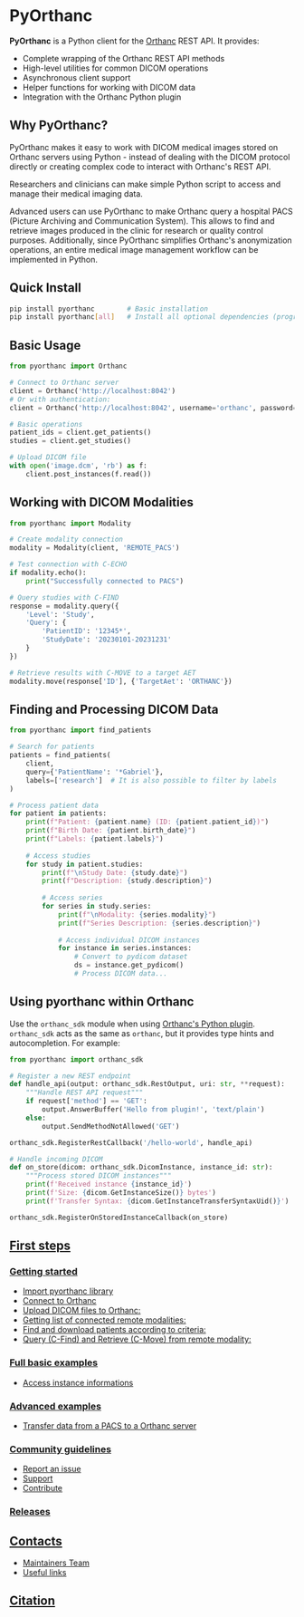 # PyOrthanc

**PyOrthanc** is a Python client for the [Orthanc](https://www.orthanc-server.com/) REST API. It provides:

- Complete wrapping of the Orthanc REST API methods
- High-level utilities for common DICOM operations
- Asynchronous client support
- Helper functions for working with DICOM data
- Integration with the Orthanc Python plugin

## Why PyOrthanc?
PyOrthanc makes it easy to work with DICOM medical images stored on Orthanc servers using Python - instead 
of dealing with the DICOM protocol directly or creating complex code to interact with Orthanc's REST API.

Researchers and clinicians can make simple Python script to access and manage their medical imaging data. 

Advanced users can use PyOrthanc to make Orthanc query a hospital PACS (Picture Archiving and Communication System).
This allows to find and retrieve images produced in the clinic for research or quality control purposes. 
Additionally, since PyOrthanc simplifies Orthanc's anonymization operations, 
an entire medical image management workflow can be implemented in Python.

## Quick Install

```bash
pip install pyorthanc        # Basic installation
pip install pyorthanc[all]   # Install all optional dependencies (progr)
```

## Basic Usage
```python
from pyorthanc import Orthanc

# Connect to Orthanc server
client = Orthanc('http://localhost:8042')
# Or with authentication:
client = Orthanc('http://localhost:8042', username='orthanc', password='orthanc')

# Basic operations
patient_ids = client.get_patients()
studies = client.get_studies() 

# Upload DICOM file
with open('image.dcm', 'rb') as f:
    client.post_instances(f.read())
```
## Working with DICOM Modalities

```python
from pyorthanc import Modality

# Create modality connection
modality = Modality(client, 'REMOTE_PACS')

# Test connection with C-ECHO
if modality.echo():
    print("Successfully connected to PACS")

# Query studies with C-FIND
response = modality.query({
    'Level': 'Study',
    'Query': {
        'PatientID': '12345*',
        'StudyDate': '20230101-20231231'
    }
})

# Retrieve results with C-MOVE to a target AET
modality.move(response['ID'], {'TargetAet': 'ORTHANC'})
```
## Finding and Processing DICOM Data

```python
from pyorthanc import find_patients

# Search for patients
patients = find_patients(
    client,
    query={'PatientName': '*Gabriel'},
    labels=['research']  # It is also possible to filter by labels
)

# Process patient data
for patient in patients:
    print(f"Patient: {patient.name} (ID: {patient.patient_id})")
    print(f"Birth Date: {patient.birth_date}")
    print(f"Labels: {patient.labels}")
    
    # Access studies
    for study in patient.studies:
        print(f"\nStudy Date: {study.date}")
        print(f"Description: {study.description}")
        
        # Access series
        for series in study.series:
            print(f"\nModality: {series.modality}")
            print(f"Series Description: {series.description}")
            
            # Access individual DICOM instances
            for instance in series.instances:
                # Convert to pydicom dataset
                ds = instance.get_pydicom()
                # Process DICOM data...
```

## Using pyorthanc within Orthanc

Use the `orthanc_sdk` module when using [Orthanc's Python plugin](https://orthanc.uclouvain.be/book/plugins/python.html).
`orthanc_sdk` acts as the same as `orthanc`, but it provides type hints and autocompletion. 
For example:

```python
from pyorthanc import orthanc_sdk

# Register a new REST endpoint
def handle_api(output: orthanc_sdk.RestOutput, uri: str, **request):
    """Handle REST API request"""
    if request['method'] == 'GET':
        output.AnswerBuffer('Hello from plugin!', 'text/plain')
    else:
        output.SendMethodNotAllowed('GET')

orthanc_sdk.RegisterRestCallback('/hello-world', handle_api)

# Handle incoming DICOM
def on_store(dicom: orthanc_sdk.DicomInstance, instance_id: str):
    """Process stored DICOM instances"""
    print(f'Received instance {instance_id}')
    print(f'Size: {dicom.GetInstanceSize()} bytes')
    print(f'Transfer Syntax: {dicom.GetInstanceTransferSyntaxUid()}')

orthanc_sdk.RegisterOnStoredInstanceCallback(on_store)
```

## [First steps](tutorial/quickstart.md#first-steps)
### [Getting started](tutorial/quickstart.md#getting-started)
* [Import pyorthanc library](tutorial/quickstart.md#import-pyorthanc-library)
* [Connect to Orthanc](tutorial/quickstart.md#connect-to-orthanc)
* [Upload DICOM files to Orthanc:](tutorial/quickstart.md#upload-dicom-files-to-orthanc)
* [Getting list of connected remote modalities:](tutorial/quickstart.md#getting-list-of-connected-remote-modalities)
* [Find and download patients according to criteria:](tutorial/quickstart.md#find-and-download-patients-according-to-criteria)
* [Query (C-Find) and Retrieve (C-Move) from remote modality:](tutorial/quickstart.md#query-c-find-and-retrieve-c-move-from-remote-modality)
### [Full basic examples](tutorial/quickstart.md#full-basic-examples)
* [Access instance informations](tutorial/quickstart.md#access-instance-informations)
### [Advanced examples](tutorial/advanced.md)
* [Transfer data from a PACS to a Orthanc server](tutorial/advanced.md#transfer-data-from-a-pacs-to-a-orthanc-server)
### [Community guidelines](contributing.md)
* [Report an issue](contributing.md#report-an-issue)
* [Support](contributing.md#seeking-support)
* [Contribute](contributing.md#contribute)
### [Releases](releases.md)
## [Contacts](contacts.md#contacts)
* [Maintainers Team](contacts.md#maintainers-team)
* [Useful links](contacts.md#useful-links)
## [Citation](citation.md#citation)
